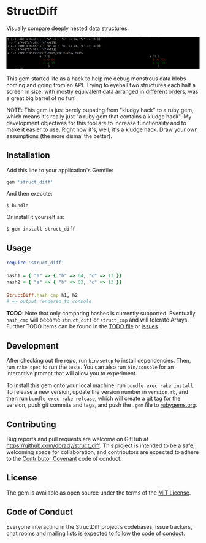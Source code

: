 # StructDiff

Visually compare deeply nested data structures.

![Example StructDiff](doc/simple_diff_example.png?raw=true)


This gem started life as a hack to help me debug monstrous data blobs coming and
going from an API. Trying to eyeball two structures each half a screen in size,
with mostly equivalent data arranged in different orders, was a great big barrel
of no fun!

NOTE: This gem is just barely pupating from "kludgy hack" to a ruby gem, which
means it's really just "a ruby gem that contains a kludge hack". My development
objectives for this tool are to increase functionality and to make it easier to
use. Right now it's, well, it's a kludge hack. Draw your own assumptions (the
more dismal the better).

## Installation

Add this line to your application's Gemfile:

```ruby
gem 'struct_diff'
```

And then execute:

    $ bundle

Or install it yourself as:

    $ gem install struct_diff

## Usage

```ruby
require 'struct_diff'

hash1 = { "a" => { "b" => 64, "c" => 13 }}
hash2 = { "a" => { "b" => 63, "c" => 13 }}

StructDiff.hash_cmp h1, h2
# => output rendered to console
```



**TODO**: Note that only comparing hashes is currently supported. Eventually
`hash_cmp` will become `struct_diff` or `struct_cmp` and will tolerate
Arrays. Further TODO items can be found in
the [TODO file](https://github.com/dbrady/struct_diff/blob/master/TODO.md)
or [issues](https://github.com/dbrady/struct_diff/issues).

## Development

After checking out the repo, run `bin/setup` to install dependencies. Then, run
`rake spec` to run the tests. You can also run `bin/console` for an interactive
prompt that will allow you to experiment.

To install this gem onto your local machine, run `bundle exec rake install`. To
release a new version, update the version number in `version.rb`, and then run
`bundle exec rake release`, which will create a git tag for the version, push
git commits and tags, and push the `.gem` file
to [rubygems.org](https://rubygems.org).

## Contributing

Bug reports and pull requests are welcome on GitHub at
https://github.com/dbrady/struct_diff. This project is intended to be a safe,
welcoming space for collaboration, and contributors are expected to adhere to
the [Contributor Covenant](http://contributor-covenant.org) code of conduct.

## License

The gem is available as open source under the terms of
the [MIT License](https://opensource.org/licenses/MIT).

## Code of Conduct

Everyone interacting in the StructDiff project’s codebases, issue trackers, chat
rooms and mailing lists is expected to follow
the
[code of conduct](https://github.com/dbrady/struct_diff/blob/master/CODE_OF_CONDUCT.md).
